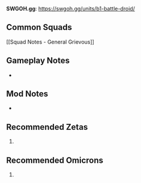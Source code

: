 **SWGOH.gg**: https://swgoh.gg/units/b1-battle-droid/

## Common Squads

[[Squad Notes - General Grievous]]

## Gameplay Notes

 - 

## Mod Notes

 - 

## Recommended Zetas

1. 

## Recommended Omicrons

1. 
